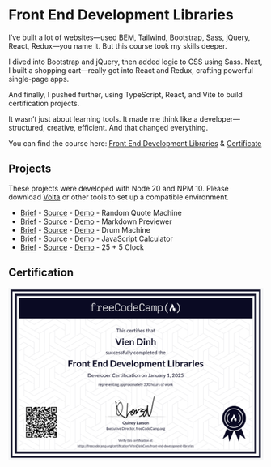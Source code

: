 # Front End Development Libraries

I’ve built a lot of websites—used BEM, Tailwind, Bootstrap, Sass, jQuery, React, Redux—you name it. But this course took my skills deeper.

I dived into Bootstrap and jQuery, then added logic to CSS using Sass. Next, I built a shopping cart—really got into React and Redux, crafting powerful single-page apps.

And finally, I pushed further, using TypeScript, React, and Vite to build certification projects.

It wasn’t just about learning tools. It made me think like a developer—structured, creative, efficient. And that changed everything.

You can find the course here: [Front End Development Libraries](https://www.freecodecamp.org/learn/front-end-development-libraries/) & [Certificate](https://www.freecodecamp.org/certification/VienDinhCom/front-end-development-libraries)

## Projects

These projects were developed with Node 20 and NPM 10. Please download [Volta](https://github.com/volta-cli/volta) or other tools to set up a compatible environment.

- [Brief](https://www.freecodecamp.org/learn/front-end-development-libraries/front-end-development-libraries-projects/build-a-random-quote-machine) - [Source](projects/random-quote-machine) - [Demo](https://front-end-development-libraries.vercel.app/projects/random-quote-machine/random-quote-machine.html) - Random Quote Machine
- [Brief](https://www.freecodecamp.org/learn/front-end-development-libraries/front-end-development-libraries-projects/build-a-markdown-previewer) - [Source](projects/markdown-previewer) - [Demo](https://front-end-development-libraries.vercel.app/projects/markdown-previewer/markdown-previewer.html) - Markdown Previewer
- [Brief](https://www.freecodecamp.org/learn/front-end-development-libraries/front-end-development-libraries-projects/build-a-drum-machine) - [Source](projects/drum-machine) - [Demo](https://front-end-development-libraries.vercel.app/projects/drum-machine/drum-machine.html) - Drum Machine
- [Brief](https://www.freecodecamp.org/learn/front-end-development-libraries/front-end-development-libraries-projects/build-a-javascript-calculator) - [Source](projects/javascript-calculator) - [Demo](https://front-end-development-libraries.vercel.app/projects/javascript-calculator/javascript-calculator.html) - JavaScript Calculator
- [Brief](https://www.freecodecamp.org/learn/front-end-development-libraries/front-end-development-libraries-projects/build-a-25--5-clock) - [Source](projects/25--5-clock) - [Demo](https://front-end-development-libraries.vercel.app/projects/25--5-clock/25--5-clock.html) - 25 + 5 Clock

## Certification

<a href="https://www.freecodecamp.org/certification/VienDinhCom/front-end-development-libraries">
  <img src="certificate.png" alt="Front End Development Libraries Certificate" title="Click here to verify it on freeCodeCamp">
</a>
